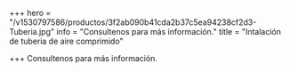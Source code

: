 +++
hero = "/v1530797586/productos/3f2ab090b41cda2b37c5ea94238cf2d3-Tuberia.jpg"
info = "Consultenos para más información."
title = "Intalación de tuberia de aire comprimido"

+++
Consultenos para más información.